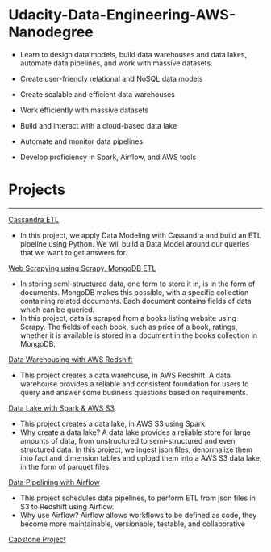 # Udacity-Data-Engineering-AWS-Nanodegree
* Learn to design data models, build data warehouses and data lakes, automate data pipelines, and work with massive datasets.

* Create user-friendly relational and NoSQL data models
* Create scalable and efficient data warehouses
* Work efficiently with massive datasets
* Build and interact with a cloud-based data lake
* Automate and monitor data pipelines
* Develop proficiency in Spark, Airflow, and AWS tools

# Projects
---
<ins>Cassandra ETL</ins>
* In this project, we apply Data Modeling with Cassandra and build an ETL pipeline using Python. We will build a Data Model around our queries that we want to get answers for.

<ins>Web Scrapying using Scrapy, MongoDB ETL</ins>
* In storing semi-structured data, one form to store it in, is in the form of documents. MongoDB makes this possible, with a specific collection containing related documents. Each document contains fields of data which can be queried. 
* In this project, data is scraped from a books listing website using Scrapy. The fields of each book, such as price of a book, ratings, whether it is available is stored in a document in the books collection in MongoDB.

<ins> Data Warehousing with AWS Redshift</ins>
* This project creates a data warehouse, in AWS Redshift. A data warehouse provides a reliable and consistent foundation for users to query and answer some business questions based on requirements.

<ins> Data Lake with Spark & AWS S3 </ins>
* This project creates a data lake, in AWS S3 using Spark. 
* Why create a data lake? A data lake provides a reliable store for large amounts of data, from unstructured to semi-structured and even structured data. In this project, we ingest json files, denormalize them into fact and dimension tables and upload them into a AWS S3 data lake, in the form of parquet files.

<ins> Data Pipelining with Airflow </ins>
* This project schedules data pipelines, to perform ETL from json files in S3 to Redshift using Airflow. 
* Why use Airflow? Airflow allows workflows to be defined as code, they become more maintainable, versionable, testable, and collaborative

<ins> Capstone Project </ins>

